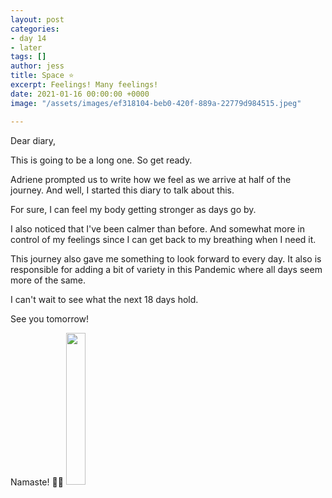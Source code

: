 ```yaml
---
layout: post
categories:
- day 14
- later
tags: []
author: jess
title: Space ⭐️
excerpt: Feelings! Many feelings!
date: 2021-01-16 00:00:00 +0000
image: "/assets/images/ef318104-beb0-420f-889a-22779d984515.jpeg"

---
```

Dear diary,

This is going to be a long one. So get ready.

Adriene prompted us to write how we feel as we arrive at half of the journey. And well, I started this diary to talk about this.

For sure, I can feel my body getting stronger as days go by.

I also noticed that I've been calmer than before. And somewhat more in control of my feelings since I can get back to my breathing when I need it.

This journey also gave me something to look forward to every day. It also is responsible for adding a bit of variety in this Pandemic where all days seem more of the same.

I can't wait to see what the next 18 days hold.

See you tomorrow!

Namaste! 🧘‍♀️ <img width="25%" height="25%" src="{{site.url}}{{site.baseurl}}/assets/images/jess-signature.gif">